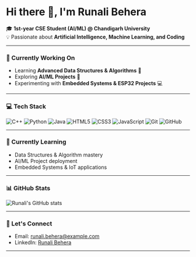 # Hi there 👋, I'm **Runali Behera**

🎓 **1st-year CSE Student (AI/ML) @ Chandigarh University**  
💡 Passionate about **Artificial Intelligence, Machine Learning, and Coding**  

---

### 🔭 Currently Working On
- Learning **Advanced Data Structures & Algorithms** 🌳  
- Exploring **AI/ML Projects** 🤖  
- Experimenting with **Embedded Systems & ESP32 Projects** 💻  

---

### 💻 Tech Stack
![C++](https://img.shields.io/badge/C++-00599C?style=flat&logo=c%2B%2B&logoColor=white)
![Python](https://img.shields.io/badge/Python-3776AB?style=flat&logo=python&logoColor=white)
![Java](https://img.shields.io/badge/Java-007396?style=flat&logo=java&logoColor=white)
![HTML5](https://img.shields.io/badge/HTML5-E34F26?style=flat&logo=html5&logoColor=white)
![CSS3](https://img.shields.io/badge/CSS3-1572B6?style=flat&logo=css3&logoColor=white)
![JavaScript](https://img.shields.io/badge/JavaScript-F7DF1E?style=flat&logo=javascript&logoColor=black)
![Git](https://img.shields.io/badge/Git-F05032?style=flat&logo=git&logoColor=white)
![GitHub](https://img.shields.io/badge/GitHub-181717?style=flat&logo=github&logoColor=white)


---

### 🌱 Currently Learning
- Data Structures & Algorithm mastery  
- AI/ML Project deployment  
- Embedded Systems & IoT applications  

---

### 📊 GitHub Stats
![Runali's GitHub stats](https://github-readme-stats.vercel.app/api?username=Runali07_icons=true&theme=radical)

---

### 🤝 Let's Connect
- Email: runali.behera@example.com  
- LinkedIn: [Runali Behera](https://www.linkedin.com/in/runali-behera)

---

